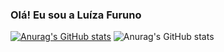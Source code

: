 ### Olá! Eu sou a Luíza Furuno

[![Anurag's GitHub stats](https://github-readme-stats.vercel.app/api?username=furunoluiza)](https://github.com/anuraghazra/github-readme-stats)
![Anurag's GitHub stats](https://github-readme-stats.vercel.app/api?username=anuraghazra&show_icons=true&theme=dracula)
